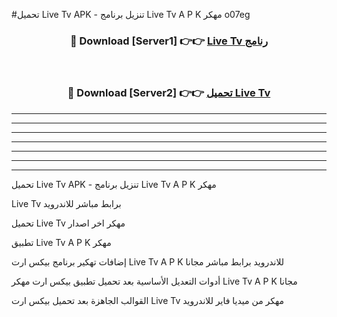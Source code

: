 #تحميل Live Tv  APK - تنزيل برنامج Live Tv  A P K مهكر o07eg 



<div align="center">
<h3>🔴 Download [Server1] 👉👉 <a href="https://apkdownload10.web.app/?title=Live Tv ">Live Tv  رنامج</a></h3><br>

<h3>🔴 Download [Server2] 👉👉 <a href="https://apkdownload10.web.app/?title=Live Tv ">تحميل Live Tv  </a></h3>
</div>


----------------------------------------------------------

----------------------------------------------------------

----------------------------------------------------------

----------------------------------------------------------

----------------------------------------------------------

----------------------------------------------------------

----------------------------------------------------------

تحميل Live Tv  APK - تنزيل برنامج Live Tv  A P K مهكر

Live Tv  برابط مباشر للاندرويد

تحميل Live Tv  مهكر اخر اصدار

تطبيق Live Tv  A P K مهكر

إضافات تهكير برنامج بيكس ارت Live Tv  A P K للاندرويد برابط مباشر مجانا

أدوات التعديل الأساسية بعد تحميل تطبيق بيكس ارت مهكر Live Tv  A P K مجانا

القوالب الجاهزة بعد تحميل بيكس ارت Live Tv  مهكر من ميديا فاير للاندرويد


